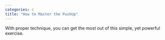 ```yaml
---
categories: c
title: "How to Master the PushUp"
---
```

With proper technique, you can get the most out of this simple, yet powerful exercise.